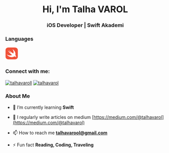 <h1 align="center">Hi, I'm Talha VAROL</h1>
<h3 align="center">iOS Developer | Swift Akademi</h3>


<h3 align="left">Languages</h3>
<p align="left"><a href="https://developer.apple.com/swift/" target="_blank" rel="noreferrer"> <img src="https://raw.githubusercontent.com/devicons/devicon/master/icons/swift/swift-original.svg" alt="swift" width="40" height="40"/> </a> </p>

<h3 align="left">Connect with me:</h3>
<p align="left">
<a href="https://twitter.com/talhavaroll" target="blank"><img align="center" src="https://raw.githubusercontent.com/rahuldkjain/github-profile-readme-generator/master/src/images/icons/Social/twitter.svg" alt="talhavaroll" height="30" width="40" /></a>
<a href="https://linkedin.com/in/talhavarol" target="blank"><img align="center" src="https://raw.githubusercontent.com/rahuldkjain/github-profile-readme-generator/master/src/images/icons/Social/linked-in-alt.svg" alt="talhavarol" height="30" width="40" /></a>


<h3 align="left">About Me</h3>

- 🌱 I’m currently learning **Swift**

- 📝 I regularly write articles on medium [https://medium.com/@talhavarol](https://medium.com/@talhavarol)

- 📫 How to reach me **talhavarool@gmail.com**

- ⚡ Fun fact **Reading, Coding, Traveling**









